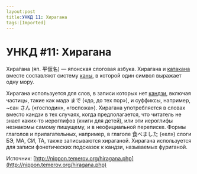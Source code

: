 ```yaml
---
layout:post
title:УНКД 11: Хирагана
tags:[Imported]
---
```

# УНКД #11: Хирагана

Хира́гана (яп. 平仮名) — японская слоговая азбука. Хирагана и [катакана](http://nippon.temerov.org/katakana.php) вместе составляют систему [каны](http://nippon.temerov.org/kana.php), в которой один символ выражает одну <a>мору</a>.

Хирагана используется для слов, в записи которых нет [кандзи](http://nippon.temerov.org/kandzi.php), включая частицы, такие как мадэ まで («до, до тех пор»), и суффиксы, например, ~сан さん («господин», «госпожа»). Хирагана употребляется в словах вместо кандзи в тех случаях, когда предполагается, что читатель не знает каких-то иероглифов (книги для детей), или эти иероглифы незнакомы самому пишущему, и в неофициальной переписке. Формы глаголов и прилагательных, например, в глаголе 食べました («ел») слоги БЭ, МА, СИ, ТА, также записываются хираганой. Хирагана используется для записи фонетических подсказок к кандзи, называемых фуриганой.

Источник: [http://nippon.temerov.org/hiragana.php](http://nippon.temerov.org/hiragana.php)